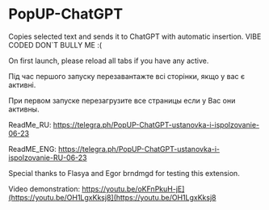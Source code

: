 # PopUP-ChatGPT
Copies selected text and sends it to ChatGPT with automatic insertion. VIBE CODED DON`T BULLY ME :(

On first launch, please reload all tabs if you have any active.

Під час першого запуску перезавантажте всі сторінки, якщо у вас є активні.

При первом запуске перезагрузите все страницы если у Вас они активны.

ReadMe_RU: https://telegra.ph/PopUP-ChatGPT-ustanovka-i-ispolzovanie-06-23

ReadME_ENG: https://telegra.ph/PopUP-ChatGPT-ustanovka-i-ispolzovanie-RU-06-23

Special thanks to Flasya and Egor brndmgd for testing this extension.

Video demonstration: https://youtu.be/oKFnPkuH-jE](https://youtu.be/OH1LgxKksj8](https://youtu.be/OH1LgxKksj8
